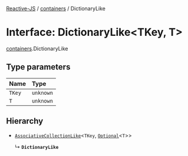 [Reactive-JS](../README.md) / [containers](../modules/containers.md) / DictionaryLike

# Interface: DictionaryLike<TKey, T\>

[containers](../modules/containers.md).DictionaryLike

## Type parameters

| Name | Type |
| :------ | :------ |
| `TKey` | `unknown` |
| `T` | `unknown` |

## Hierarchy

- [`AssociativeCollectionLike`](containers.AssociativeCollectionLike.md)<`TKey`, [`Optional`](../modules/functions.md#optional)<`T`\>\>

  ↳ **`DictionaryLike`**
